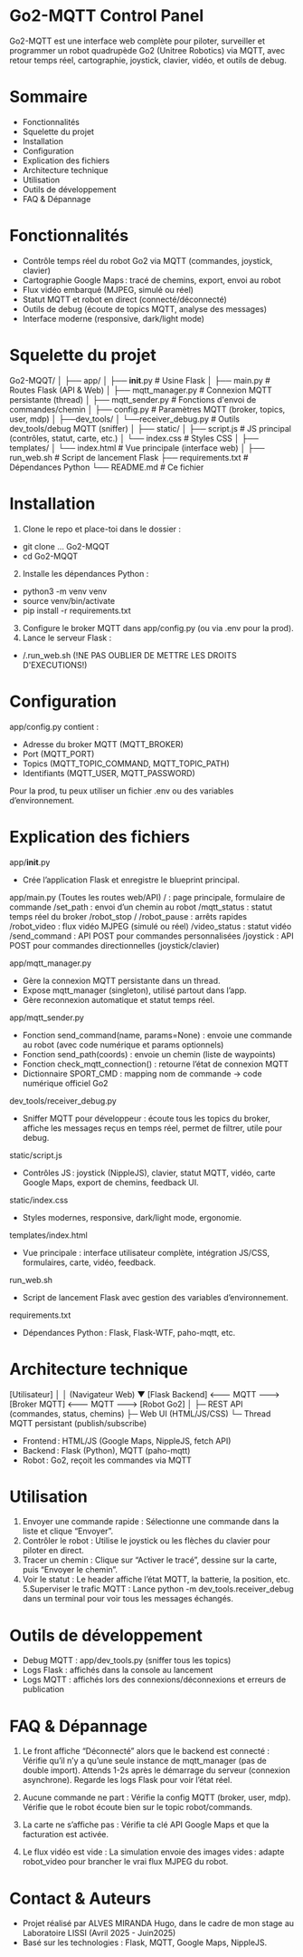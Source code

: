 # Go2-MQTT Control Panel #
Go2-MQTT est une interface web complète pour piloter, surveiller et programmer un robot quadrupède Go2 (Unitree Robotics) via MQTT, avec retour temps réel, cartographie, joystick, clavier, vidéo, et outils de debug.

# Sommaire #
 - Fonctionnalités
 - Squelette du projet
 - Installation
 - Configuration
 - Explication des fichiers
 - Architecture technique
 - Utilisation
 - Outils de développement
 - FAQ & Dépannage

# Fonctionnalités #
 - Contrôle temps réel du robot Go2 via MQTT (commandes, joystick, clavier)
 - Cartographie Google Maps : tracé de chemins, export, envoi au robot
 - Flux vidéo embarqué (MJPEG, simulé ou réel)
 - Statut MQTT et robot en direct (connecté/déconnecté)
 - Outils de debug (écoute de topics MQTT, analyse des messages)
 - Interface moderne (responsive, dark/light mode)

# Squelette du projet #
Go2-MQQT/
│
├── app/
│   ├── __init__.py           # Usine Flask
│   ├── main.py               # Routes Flask (API & Web)
│   ├── mqtt_manager.py       # Connexion MQTT persistante (thread)
│   ├── mqtt_sender.py        # Fonctions d'envoi de commandes/chemin
│   ├── config.py             # Paramètres MQTT (broker, topics, user, mdp)
│
├──dev_tools/
│   └──receiver_debug.py      # Outils dev_tools/debug MQTT (sniffer)
│
├── static/
│   ├── script.js             # JS principal (contrôles, statut, carte, etc.)
│   └── index.css             # Styles CSS
│
├── templates/
│   └── index.html            # Vue principale (interface web)
│
├── run_web.sh                # Script de lancement Flask
├── requirements.txt          # Dépendances Python
└── README.md                 # Ce fichier


# Installation #
1. Clone le repo et place-toi dans le dossier :
- git clone ... Go2-MQQT
- cd Go2-MQQT

2. Installe les dépendances Python :
- python3 -m venv venv
- source venv/bin/activate
- pip install -r requirements.txt

3. Configure le broker MQTT dans app/config.py (ou via .env pour la prod).
4. Lance le serveur Flask :
- /.run_web.sh (!NE PAS OUBLIER DE METTRE LES DROITS D'EXECUTIONS!)

# Configuration #
app/config.py contient :
 - Adresse du broker MQTT (MQTT_BROKER)
 - Port (MQTT_PORT)
 - Topics (MQTT_TOPIC_COMMAND, MQTT_TOPIC_PATH)
 - Identifiants (MQTT_USER, MQTT_PASSWORD)

Pour la prod, tu peux utiliser un fichier .env ou des variables d’environnement.

# Explication des fichiers #
app/__init__.py
 - Crée l’application Flask et enregistre le blueprint principal.

app/main.py (Toutes les routes web/API)
/ : page principale, formulaire de commande
/set_path : envoi d’un chemin au robot
/mqtt_status : statut temps réel du broker
/robot_stop / /robot_pause : arrêts rapides
/robot_video : flux vidéo MJPEG (simulé ou réel)
/video_status : statut vidéo
/send_command : API POST pour commandes personnalisées
/joystick : API POST pour commandes directionnelles (joystick/clavier)

app/mqtt_manager.py
 - Gère la connexion MQTT persistante dans un thread.
 - Expose mqtt_manager (singleton), utilisé partout dans l’app.
 - Gère reconnexion automatique et statut temps réel.

app/mqtt_sender.py
 - Fonction send_command(name, params=None) : envoie une commande au robot (avec code numérique et params optionnels)
 - Fonction send_path(coords) : envoie un chemin (liste de waypoints)
 - Fonction check_mqtt_connection() : retourne l’état de connexion MQTT
 - Dictionnaire SPORT_CMD : mapping nom de commande → code numérique officiel Go2

dev_tools/receiver_debug.py
 - Sniffer MQTT pour développeur : écoute tous les topics du broker, affiche les messages reçus en temps réel, permet de filtrer, utile pour debug.

static/script.js
 - Contrôles JS : joystick (NippleJS), clavier, statut MQTT, vidéo, carte Google Maps, export de chemins, feedback UI.

static/index.css
 - Styles modernes, responsive, dark/light mode, ergonomie.

templates/index.html
 - Vue principale : interface utilisateur complète, intégration JS/CSS, formulaires, carte, vidéo, feedback.

run_web.sh
 - Script de lancement Flask avec gestion des variables d’environnement.

requirements.txt
 - Dépendances Python : Flask, Flask-WTF, paho-mqtt, etc.

# Architecture technique #
[Utilisateur]
    │
    │  (Navigateur Web)
    ▼
[Flask Backend]  <--- MQTT --->  [Broker MQTT]  <--- MQTT --->  [Robot Go2]
    │
    ├─ REST API (commandes, status, chemins)
    ├─ Web UI (HTML/JS/CSS)
    └─ Thread MQTT persistant (publish/subscribe)

- Frontend : HTML/JS (Google Maps, NippleJS, fetch API)
- Backend : Flask (Python), MQTT (paho-mqtt)
- Robot : Go2, reçoit les commandes via MQTT

# Utilisation #
1. Envoyer une commande rapide :
Sélectionne une commande dans la liste et clique “Envoyer”.
2. Contrôler le robot :
Utilise le joystick ou les flèches du clavier pour piloter en direct.
3. Tracer un chemin :
Clique sur “Activer le tracé”, dessine sur la carte, puis “Envoyer le chemin”.
4. Voir le statut :
Le header affiche l’état MQTT, la batterie, la position, etc.
5.Superviser le trafic MQTT :
Lance python -m dev_tools.receiver_debug dans un terminal pour voir tous les messages échangés.

# Outils de développement #
 - Debug MQTT : app/dev_tools.py (sniffer tous les topics)
 - Logs Flask : affichés dans la console au lancement
 - Logs MQTT : affichés lors des connexions/déconnexions et erreurs de publication

# FAQ & Dépannage #
1. Le front affiche “Déconnecté” alors que le backend est connecté :
Vérifie qu’il n’y a qu’une seule instance de mqtt_manager (pas de double import).
Attends 1-2s après le démarrage du serveur (connexion asynchrone).
Regarde les logs Flask pour voir l’état réel.

2. Aucune commande ne part :
Vérifie la config MQTT (broker, user, mdp).
Vérifie que le robot écoute bien sur le topic robot/commands.

3. La carte ne s’affiche pas :
Vérifie ta clé API Google Maps et que la facturation est activée.

4. Le flux vidéo est vide :
La simulation envoie des images vides : adapte robot_video pour brancher le vrai flux MJPEG du robot.

# Contact & Auteurs #
- Projet réalisé par ALVES MIRANDA Hugo, 
  dans le cadre de mon stage au Laboratoire LISSI 
  (Avril 2025 - Juin2025)
- Basé sur les technologies : Flask, MQTT, Google Maps, NippleJS.

